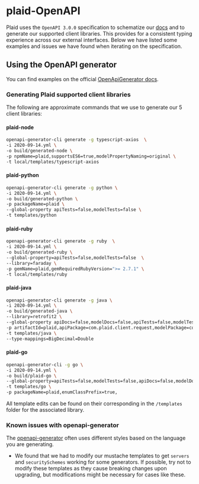 # plaid-OpenAPI

Plaid uses the `OpenAPI 3.0.0` specification to schematize our [docs](https://plaid.com/docs) and to generate our supported client libraries. This provides for a consistent typing experience across our external interfaces. Below we have listed some examples and issues we have found when iterating on the specification.

## Using the OpenAPI generator

You can find examples on the official [OpenApiGenerator docs](https://github.com/OpenAPITools/openapi-generator#3---usage).

### Generating Plaid supported client libraries

The following are approximate commands that we use to generate our 5 client libraries:

#### plaid-node

```bash
openapi-generator-cli generate -g typescript-axios  \
-i 2020-09-14.yml \
-o build/generated-node \
-p npmName=plaid,supportsES6=true,modelPropertyNaming=original \
-t local/templates/typescript-axios
```

#### plaid-python

```bash
openapi-generator-cli generate -g python \
-i 2020-09-14.yml \
-o build/generated-python \
-p packageName=plaid \
--global-property apiTests=false,modelTests=false \
-t templates/python
```

#### plaid-ruby

```bash
openapi-generator-cli generate -g ruby  \
-i 2020-09-14.yml \
-o build/generated-ruby \
--global-property=apiTests=false,modelTests=false  \
--library=faraday \
-p gemName=plaid,gemRequiredRubyVersion=">= 2.7.1" \
-t local/templates/ruby

```

#### plaid-java

```bash
openapi-generator-cli generate -g java \
-i 2020-09-14.yml \
-o build/generated-java \
--library=retrofit2 \
--global-property apiDocs=false,modelDocs=false,apiTests=false,modelTests=false \
-p artifactId=plaid,apiPackage=com.plaid.client.request,modelPackage=com.plaid.client.model,dateLibrary=java8 \
-t templates/java \
--type-mappings=BigDecimal=Double
```

#### plaid-go
```bash
openapi-generator-cli -g go \
-i 2020-09-14.yml \
-o build/plaid-go \
--global-property=apiTests=false,modelTests=false,apiDocs=false,modelDocs=false \
-t templates/go \
-p packageName=plaid,enumClassPrefix=true,
```

All template edits can be found on their corresponding in the `/templates` folder for the associated library.

### Known issues with openapi-generator

The [openapi-generator](https://github.com/OpenAPITools/openapi-generator) often uses different styles based on the language you are generating.

- We found that we had to modify our mustache templates to get `servers` and `securitySchemes` working for some generators. If possible, try not to modify these templates as they cause breaking changes upon upgrading, but modifications might be necessary for cases like these.
